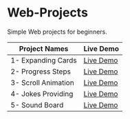 # Web-Projects
Simple Web projects for beginners.

| Project Names  | Live Demo |
| ------------- | ------------- |
| 1- Expanding Cards  | [Live Demo](https://github.com/AbyyyCJL/Web-Projects/blob/main/1-%20Expanding%20Cards/1-%20Expanding%20Cards/index.html)  |
| 2- Progress Steps  | [Live Demo](https://rawcdn.githack.com/AbyyyCJL/Web-Projects/af3e1efb4d795b460bf9f227d162b9f8b6f6ca2e/2-%20Progress%20Steps/index.html)  |
| 3- Scroll Animation  | [Live Demo](https://rawcdn.githack.com/AbyyyCJL/Web-Projects/af3e1efb4d795b460bf9f227d162b9f8b6f6ca2e/3-%20Scroll%20Animation/index.html)  |
| 4- Jokes Providing  | [Live Demo](https://rawcdn.githack.com/AbyyyCJL/Web-Projects/af3e1efb4d795b460bf9f227d162b9f8b6f6ca2e/4-%20Jokes%20Providing/index.html)  |
| 5- Sound Board  | [Live Demo](https://github.com/AbyyyCJL/Web-Projects/blob/main/5-%20Sound%20Board/index.html)  |
